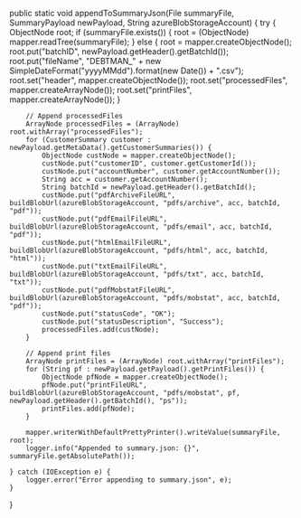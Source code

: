 public static void appendToSummaryJson(File summaryFile, SummaryPayload newPayload, String azureBlobStorageAccount) {
    try {
        ObjectNode root;
        if (summaryFile.exists()) {
            root = (ObjectNode) mapper.readTree(summaryFile);
        } else {
            root = mapper.createObjectNode();
            root.put("batchID", newPayload.getHeader().getBatchId());
            root.put("fileName", "DEBTMAN_" + new SimpleDateFormat("yyyyMMdd").format(new Date()) + ".csv");
            root.set("header", mapper.createObjectNode());
            root.set("processedFiles", mapper.createArrayNode());
            root.set("printFiles", mapper.createArrayNode());
        }

        // Append processedFiles
        ArrayNode processedFiles = (ArrayNode) root.withArray("processedFiles");
        for (CustomerSummary customer : newPayload.getMetaData().getCustomerSummaries()) {
            ObjectNode custNode = mapper.createObjectNode();
            custNode.put("customerID", customer.getCustomerId());
            custNode.put("accountNumber", customer.getAccountNumber());
            String acc = customer.getAccountNumber();
            String batchId = newPayload.getHeader().getBatchId();
            custNode.put("pdfArchiveFileURL", buildBlobUrl(azureBlobStorageAccount, "pdfs/archive", acc, batchId, "pdf"));
            custNode.put("pdfEmailFileURL", buildBlobUrl(azureBlobStorageAccount, "pdfs/email", acc, batchId, "pdf"));
            custNode.put("htmlEmailFileURL", buildBlobUrl(azureBlobStorageAccount, "pdfs/html", acc, batchId, "html"));
            custNode.put("txtEmailFileURL", buildBlobUrl(azureBlobStorageAccount, "pdfs/txt", acc, batchId, "txt"));
            custNode.put("pdfMobstatFileURL", buildBlobUrl(azureBlobStorageAccount, "pdfs/mobstat", acc, batchId, "pdf"));
            custNode.put("statusCode", "OK");
            custNode.put("statusDescription", "Success");
            processedFiles.add(custNode);
        }

        // Append print files
        ArrayNode printFiles = (ArrayNode) root.withArray("printFiles");
        for (String pf : newPayload.getPayload().getPrintFiles()) {
            ObjectNode pfNode = mapper.createObjectNode();
            pfNode.put("printFileURL", buildBlobUrl(azureBlobStorageAccount, "pdfs/mobstat", pf, newPayload.getHeader().getBatchId(), "ps"));
            printFiles.add(pfNode);
        }

        mapper.writerWithDefaultPrettyPrinter().writeValue(summaryFile, root);
        logger.info("Appended to summary.json: {}", summaryFile.getAbsolutePath());

    } catch (IOException e) {
        logger.error("Error appending to summary.json", e);
    }
}
